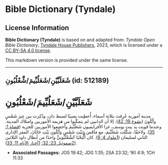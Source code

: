 # Bible Dictionary (Tyndale)

## License Information

**Bible Dictionary (Tyndale)** is based on and adapted from: _Tyndale Open Bible Dictionary_, [Tyndale House Publishers](https://tyndaleopenresources.com/), 2023, which is licensed under a [CC BY-SA 4.0 license](https://creativecommons.org/licenses/by-sa/4.0/legalcode.en).

This markdown version is provided under the same license.



--------------------------------

## شَعَلَبَّيْنِ/شَعَلُبِّيمَ/شَّعْلُبُونِ (id: 512189)

شَعَلَبَّيْنِ/شَعَلُبِّيمَ/شَعْلُبُونِ
======================================

مدينة أمورية عُرِفت بثلاثة أسماء، أُعطِيت نصيبًا لسبط دان، وذُكِرت بين عِيرَ شَمْسٍ وأَيَّلُونَ ([يشوع 19: 42](https://ref.ly/Josh19:42)). إلا أن الدانيين لم يتمكَّنوا من هزيمة الأموريين وامتلاك المدينة. وعندما قويت يد بيت يوسف، غزا الأفرايميون شَعَلُبِّيمَ وأخضعوا الأموريين للجزية ([قضاة 1: 35](https://ref.ly/Judg1:35)). ولاحقًا، شكَّلت شَعَلُبِّيمَ، مع مَاقَصَ وَبَيْتِ شَمْسٍ وَأَيْلُونِ بَيْتِ حَانَانَ، المقر الإداري الثاني لسليمان ([1ملوك 4: 9](https://ref.ly/1Kgs4:9)). كان أَلْيَحْبَا ٱلشَّعْلُبُونِيُّ واحدًا من أبطال داود الثلاثين ([2صموئيل 23: 32؛](https://ref.ly/2Sam23:32) [1أخبار الأيام 11: 33](https://ref.ly/1Chr11:33)).

* **Associated Passages:** JOS 19:42; JDG 1:35; 2SA 23:32; 1KI 4:9; 1CH 11:33

